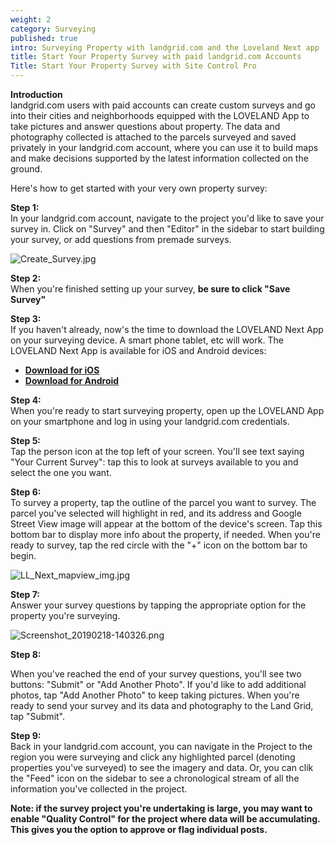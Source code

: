 ```yaml
---
weight: 2
category: Surveying
published: true
intro: Surveying Property with landgrid.com and the Loveland Next app
title: Start Your Property Survey with paid landgrid.com Accounts
Title: Start Your Property Survey with Site Control Pro
---
```

**Introduction**  
landgrid.com users with paid accounts can create custom surveys and go into their cities and neighborhoods equipped with the LOVELAND App to take pictures and answer questions about property. The data and photography collected is attached to the parcels surveyed and saved privately in your landgrid.com account, where you can use it to build maps and make decisions supported by the latest information collected on the ground.

Here's how to get started with your very own property survey:

**Step 1:**   
In your landgrid.com account, navigate to the project you'd like to save your survey in. Click on "Survey" and then "Editor" in the sidebar to start building your survey, or add questions from premade surveys.   

![Create_Survey.jpg]({{site.baseurl}}/img/Create_Survey.jpg)


**Step 2:**   
When you're finished setting up your survey, **be sure to click "Save Survey"**


**Step 3:**   
If you haven't already, now's the time to download the LOVELAND Next App on your surveying device. A smart phone tablet, etc will work. The LOVELAND Next App is available for iOS and Android devices:    
* **[Download for iOS](https://itunes.apple.com/us/app/loveland-next/id1338927298)**
* **[Download for Android](https://play.google.com/store/apps/details?id=com.loveland.pr)**   
    
**Step 4:**   
When you're ready to start surveying property, open up the LOVELAND App on your smartphone and log in using your landgrid.com credentials.    

     
**Step 5:**   
Tap the person icon at the top left of your screen. You'll see text saying "Your Current Survey": tap this to look at surveys available to you and select the one you want.   
   
     
**Step 6:**    
To survey a property, tap the outline of the parcel you want to survey. The parcel you've selected will highlight in red, and its address and Google Street View image will appear at the bottom of the device's screen. Tap this bottom bar to display more info about the property, if needed. When you're ready to survey, tap the red circle with the "+" icon on the bottom bar to begin.     
   
![LL_Next_mapview_img.jpg]({{site.baseurl}}/img/LL_Next_mapview_img.jpg)
      
**Step 7:**     
Answer your survey questions by tapping the appropriate option for the property you're surveying.    
  
![Screenshot_20190218-140326.png]({{site.baseurl}}/img/Screenshot_20190218-140326.png)
  
     
**Step 8:**    
      
When you've reached the end of your survey questions, you'll see two buttons: "Submit" or "Add Another Photo". If you'd like to add additional photos, tap "Add Another Photo" to keep taking pictures. When you're ready to send your survey and its data and photography to the Land Grid, tap "Submit".   
      
**Step 9:**    
Back in your landgrid.com account, you can navigate in the Project to the region you were surveying and click any highlighted parcel (denoting properties you've surveyed) to see the imagery and data. Or, you can clik the "Feed" icon on the sidebar to see a chronological stream of all the information you've collected in the project.    

**Note: if the survey project you're undertaking is large, you may want to enable "Quality Control" for the project where data will be accumulating. This gives you the option to approve or flag individual posts.**
